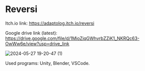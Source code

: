 # Reversi
Itch.io link: https://adaptolog.itch.io/reversi

Google drive link (latest): https://drive.google.com/file/d/1MioZiqGWhvrbZZiK1_NKRQc63-OwWw6e/view?usp=drive_link

![2024-05-27 19-20-47 (1)](https://github.com/Adaptolog/Reversi/assets/143221626/25c2e626-301c-452b-a631-b51561c2b902)

Used programs: Unity, Blender, VSCode.
